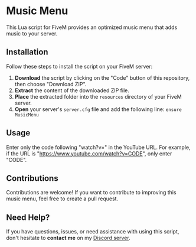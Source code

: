# Music Menu

This Lua script for FiveM provides an optimized music menu that adds music to your server.

## Installation

Follow these steps to install the script on your FiveM server:

1. **Download** the script by clicking on the "Code" button of this repository, then choose "Download ZIP".
2. **Extract** the content of the downloaded ZIP file.
3. **Place** the extracted folder into the `resources` directory of your FiveM server.
4. **Open** your server's `server.cfg` file and add the following line: `ensure MusicMenu`

## Usage

Enter only the code following "watch?v=" in the YouTube URL. For example, if the URL is "https://www.youtube.com/watch?v=CODE", only enter "CODE".

## Contributions

Contributions are welcome! If you want to contribute to improving this music menu, feel free to create a pull request.

## Need Help?

If you have questions, issues, or need assistance with using this script, don't hesitate to **contact me** on my [Discord server](https://discord.gg/nF9aHrSJh6).
